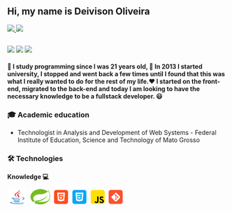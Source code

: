 ## Hi, my name is Deivison Oliveira 

<div>
  <a href="https://github.com/DeivisonMaster">
  <img height="180em" src="https://github-readme-stats.vercel.app/api?username=DeivisonMaster&show_icons=true&theme=tokyonight&include_all_commits=true&count_private=true"/>
  <img height="180em" src="https://github-readme-stats.vercel.app/api/top-langs/?username=DeivisonMaster&layout=compact&langs_count=16&theme=tokyonight"/>
</div>

##

<div>
  <a href="https://www.instagram.com/deivisonoliveiira/" target="blank"><img src="https://img.shields.io/badge/-Instagram-%23E4405F?style=for-the-badge&logo=instagram&logoColor=white" target="blank"></a>
  <a href="mailto:deivisonoliveira.info@gmail.com" target="blank"><img src="https://img.shields.io/badge/-Gmail-%23333?style=for-the-badge&logo=gmail&logoColor=white" target="blank"></a>
  <a href="https://www.linkedin.com/in/deivisonmatos/" target="blank"><img src="https://img.shields.io/badge/-LinkedIn-%230077B5?style=for-the-badge&logo=linkedin&logoColor=white" target="blank"></a> 
</div>

<h4> 
	🚧 I study programming since I was 21 years old, 🚀 In 2013 I started university, I stopped and went back a few times until I found that this was what I really wanted to do for the rest of my life.❤️ I started on the front-end, migrated to the back-end and today I am looking to have the necessary knowledge to be a fullstack developer. 😃
</h4>

### :mortar_board: Academic education
  - Technologist in Analysis and Development of Web Systems - Federal Institute of Education, Science and Technology of Mato Grosso

### 🛠 Technologies


**Knowledge :computer:**

<p align="left">
  <!-- Java Icon -->
  <img height="35" width="45" src="https://raw.githubusercontent.com/devicons/devicon/master/icons/java/java-original.svg?raw=true">&nbsp;
  <!-- Spring Icon -->
  <img height="35" width="45" src="https://raw.githubusercontent.com/devicons/devicon/master/icons/spring/spring-original.svg?raw=true">&nbsp;
  <!-- HTML Icon -->
  <img src="https://github.com/DeivisonMaster/DeivisonMaster/blob/master/img/html.png?raw=true">&nbsp;
  <!-- CSS Icon -->
  <img src="https://github.com/DeivisonMaster/DeivisonMaster/blob/master/img/css.png?raw=true">&nbsp;
  <!-- JS Icon -->
  <img src="https://github.com/DeivisonMaster/DeivisonMaster/blob/master/img/js.png?raw=true">&nbsp;
  <!-- Git Icon -->
  <img src="https://github.com/DeivisonMaster/DeivisonMaster/blob/main/img/git.png">&nbsp;
  
</p>


